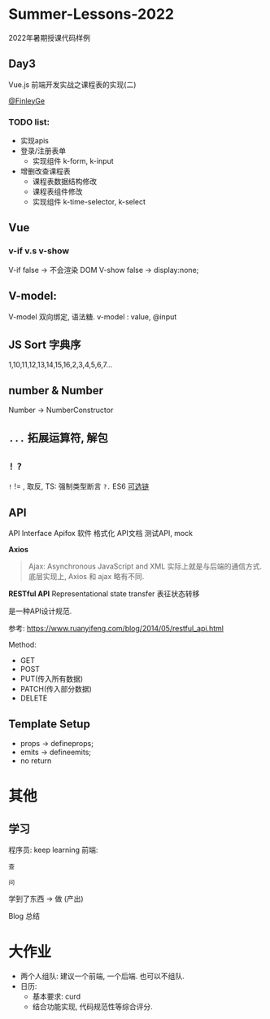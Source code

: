 # Summer-Lessons-2022

2022年暑期授课代码样例

## Day3
Vue.js 前端开发实战之课程表的实现(二)

[@FinleyGe](https://github.com/FinleyGe)

### TODO list:
- 实现apis
- 登录/注册表单
  - 实现组件 k-form, k-input
- 增删改查课程表
  - 课程表数据结构修改
  - 课程表组件修改
  - 实现组件 k-time-selector, k-select

## Vue

### v-if v.s v-show
V-if false -> 不会渲染 DOM
V-show false -> display:none;


## V-model:
V-model 双向绑定, 语法糖.
v-model :
value, @input

## JS Sort 字典序
1,10,11,12,13,14,15,16,2,3,4,5,6,7...

## number & Number
Number -> NumberConstructor

## `...` 拓展运算符, 解包

## `!` `?`
`!` != , 取反, 
TS: 强制类型断言
`?.` ES6 [可选链](https://developer.mozilla.org/zh-CN/docs/Web/JavaScript/Reference/Operators/Optional_chaining) 

## API

API Interface
Apifox 软件 格式化 API文档 测试API, mock

**Axios**

> Ajax: Asynchronous JavaScript and XML 
> 实际上就是与后端的通信方式.
> 底层实现上, Axios 和 ajax 略有不同. 

**RESTful API**
Representational state transfer 表征状态转移

是一种API设计规范.

参考:
https://www.ruanyifeng.com/blog/2014/05/restful_api.html

Method: 
- GET
- POST
- PUT(传入所有数据)
- PATCH(传入部分数据)
- DELETE

## Template Setup

- props -> defineprops;
- emits -> defineemits;
- no return

# 其他

## 学习
程序员: keep learning
前端: 

`查`

`问`

学到了东西 -> 做 (产出)

Blog 总结

# 大作业
- 两个人组队: 建议一个前端, 一个后端. 也可以不组队.
- 日历: 
  - 基本要求: curd
  - 结合功能实现, 代码规范性等综合评分.
